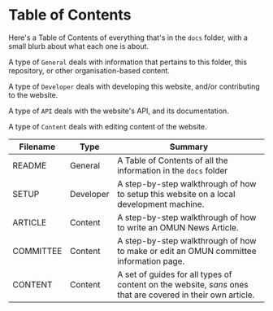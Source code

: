 # Table of Contents

Here's a Table of Contents of everything that's in the `docs` folder, with a small blurb about what each one is about.

A type of `General` deals with information that pertains to this folder, this repository, or other organisation-based content.

A type of `Developer` deals with developing this website, and/or contributing to the website.

A type of `API` deals with the website's API, and its documentation.

A type of `Content` deals with editing content of the website.

|Filename| Type | Summary |
|--------|------|---------|
| README | General | A Table of Contents of all the information in the `docs` folder |
| SETUP | Developer | A step-by-step walkthrough of how to setup this website on a local development machine. |
| ARTICLE | Content | A step-by-step walkthrough of how to write an OMUN News Article.  |
| COMMITTEE | Content | A step-by-step walkthrough of how to make or edit an OMUN committee information page.  |
| CONTENT | Content | A set of guides for all types of content on the website, *sans* ones that are covered in their own article.  |
